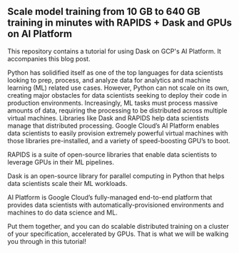 
## Scale model training from 10 GB to 640 GB training in minutes with RAPIDS + Dask and GPUs on AI Platform

This repository contains a tutorial for using Dask on GCP's AI Platform. It accompanies this blog post.


Python has solidified itself as one of the top languages for data scientists looking to prep, process, and analyze data for analytics and machine learning (ML) related use cases. However, Python can not scale on its own, creating major obstacles for data scientists seeking to deploy their code in production environments. Increasingly, ML tasks must process massive amounts of data, requiring the processing to be distributed across multiple virtual machines. Libraries like Dask and RAPIDS help data scientists manage that distributed processing. Google Cloud’s AI Platform enables data scientists to easily provision extremely powerful virtual machines with those libraries pre-installed, and a variety of speed-boosting GPU’s to boot. 

RAPIDS is a suite of open-source libraries that enable data scientists to leverage GPUs in their ML pipelines.

Dask is an open-source library for parallel computing in Python that helps data scientists scale their ML workloads.

AI Platform is Google Cloud’s fully-managed end-to-end platform that provides data scientists with automatically-provisioned environments and machines to do data science and  ML.

Put them together, and you can do scalable distributed training on a cluster of your specification, accelerated by GPUs. That is what we will be walking you through in this tutorial!

